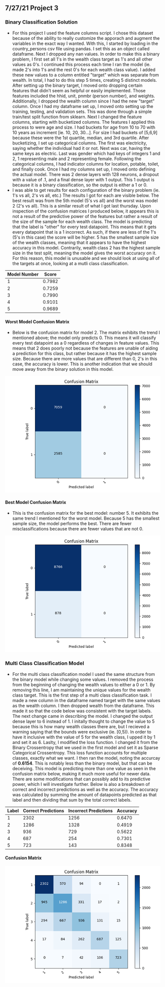 ## 7/27/21 Project 3 

### Binary Classification Solution
- For this project I used the feature columns script. I chose this dataset because of the ability to really customize the apporach and augment the variables in the exact way I wanted. With this, I started by loading in the country_persons csv file using pandas. I set this as an object called dataframe. Next I dropped any nan values. In order to make this a binary problem, I first set all 1's in the wealth class target as 1's and all other values as 0's. I continued this process each time I ran the model (ie. made 2's into 1's and the rest 0's for each wealth class value). I added these new values to a column entitled "target" which was separate from wealth. In total, I had to do this step 5 times, creating 5 distinct models. After setting up the binary target, I moved onto dropping certain features that didn't seem as helpful or easily implemented. Those features included the hhid, unit, pnmbr (person number), and weights. Additionally, I dropped the wealth column since I had the new "target" column. Once I had my dataframe set up, I moved onto setting up the training, testing, and validation sets. This was done through a simple train/test split function from sklearn. Next I changed the feature columns, starting with bucketized columns. The features I applied this process to were age and size. I had buckets for age from 10 to 70 with 10 years as increment [ie. 10, 20, 30...]. For size I had buckets of [5,6,9] because these were the 1st quartile, median, and 3rd quartile. After bucketizing, I set up categorical columns. The first was electricity, saying whether the individual had it or not. Next was car, having the same keys as electric. Last was gender which had keys of integers 1 and 2, 1 representing male and 2 representing female. Following the categorical columns, I had indicator columns for location, potable, toilet, and finally cook. Once I had my columns set up, I moved onto defining the actual model. There was 2 dense layers with 128 neurons, a dropout with a value of .1, and a final dense layer with 1 output. This 1 output is because it is a binary classification, so the output is either a 1 or 0. 
- I was able to get results for each configuration of the binary problem (ie. 1's vs all, 2's vs all, etc.) The results I got for each are visible below. The best result was from the 5th model (5's vs all) and the worst was model 2 (2's vs all). This is a similar result of what I got last thursday. Upon inspection of the confusion matrices I produced below, it appears this is not a result of the predictive power of the features but rather a result of the size of the sample for each wealth class. The model is predicting that the label is "other" for every test datapoint. This means that it gets every datapoint that is a 1 incorrect. As such, if there are less of the 1's (5's in this case) the score will be higher. 5 has the smallest sample size of the wealth classes, meaning that it appears to have the highest accuracy in this model. Contrarily, wealth class 2 has the highest sample size in the test split, meaning the model gives the worst accuracy on it. For this reason, this model is unusable and we should look at using all of the targets at once, looking at a mutli class classification.

|Model Number| Score|
|-----|------|
| 1 | 0.7982 |
| 2 | 0.7259 |
| 3 | 0.7990 |
| 4 | 0.9101 |
| 5 | 0.9689 |


#### Worst Model Confusion Matrix
- Below is the confusion matrix for model 2. The matrix exhibits the trend I mentioned above; the model only predicts 0. This means it will classify every test datapoint as a 0 regardless of changes in feature values. This means that 2 does poorly not because the features are unable of aiding a prediction for this class, but rather because it has the highest sample size. Because there are more values that are different than 0, 2's in this case, the accuracy is lower. This is another indication that we should move away from the binary solution in this model. 

![Model 2 Confusion Matrix](model_2_confusion.png)
#### Best Model Confusion Matrix
- This is the confusion matrix for the best model: number 5. It exhibits the same trend I mentioned for the worst model. Because 5 has the smallest sample size, the model performs the best. There are fewer misclassifications because there are fewer values that are not 0. 

![img_7.png](img_7.png)

### Multi Class Classification Model
- For the multi class classification model I used the same structure from the binary model while changing some values. I removed the process from the beginning of changing the wealth values to either a 0 or 1. By removing this line, I am maintaining the unique values for the wealth class target. This is the first step of a multi class classification task. I made a new column in the dataframe named target with the same values as the wealth column. I then dropped wealth from the dataframe. This made it so that the code below was consistent with the target labels. The next change came in describing the model. I changed the output dense layer to 6 instead of 1. I initally thought to change the value to 5 because this is how many wealth classes there are, but I recieved a warning saying that the bounds were exclusive (ie. [0,5)). In order to have it inclusive with the value of 5 for the wealth class, I upped it by 1 and set it as 6. Laslty, I modified the loss function. I changed it from the Binary Crossentropy that we used in the first model and set it as Sparse Categorical Crossentropy. This loss function accounts for multiple classes, exactly what we want. I then ran the model, noting the accurcay of __0.6154__. This is notably less than the binary model, but that can be deceiving. This model is predicting more than one value as seen in the confusion matrix below, making it much more useful for newer data. There are some modifications that can possibly add to its predictive power, which I will investigate further. Below is also a breakdown of correct and incorrect predictions as well as the accuracy. The accuracy was calculated by summing the amount of datapoints predicted as that label and then dividing that sum by the total correct labels. 


| Label | Correct Predictions | Incorrect Predictions | Accuracy |
| ------- | ------ | -------| -----|
| 1 | 2302 | 1256 | 0.6470 |
| 2 | 1286 | 1328 | 0.4919 |
| 3 | 936 | 729 | 0.5622 |
| 4 | 687 | 254 | 0.7301 |
| 5 | 723 | 143 | 0.8348 | 
#### Confusion Matrix
![img_8.png](img_8.png)